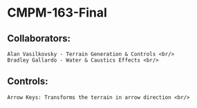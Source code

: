 # CMPM-163-Final
## Collaborators:
	Alan Vasilkovsky - Terrain Generation & Controls <br/>
	Bradley Gallardo - Water & Caustics Effects <br/>
	
## Controls:
	Arrow Keys: Transforms the terrain in arrow direction <br/>
